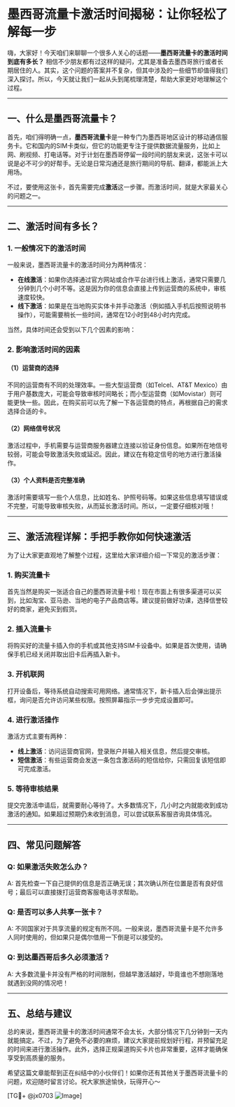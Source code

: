 # 墨西哥流量卡激活时间揭秘：让你轻松了解每一步

嗨，大家好！今天咱们来聊聊一个很多人关心的话题——**墨西哥流量卡的激活时间到底有多长？** 相信不少朋友都有过这样的疑问，尤其是准备去墨西哥旅行或者长期居住的人。其实，这个问题的答案并不复杂，但其中涉及的一些细节却值得我们深入探讨。所以，今天就让我们一起从头到尾梳理清楚，帮助大家更好地理解这个过程。

---

## 一、什么是墨西哥流量卡？

首先，咱们得明确一点，**墨西哥流量卡**是一种专门为墨西哥地区设计的移动通信服务卡。它和国内的SIM卡类似，但它的功能更专注于提供数据流量服务，比如上网、刷视频、打电话等。对于计划在墨西哥停留一段时间的朋友来说，这张卡可以说是必不可少的好帮手。无论是日常沟通还是旅行期间的导航、翻译，都能派上大用场。

不过，要使用这张卡，首先需要完成**激活**这一步骤。而激活时间，就是大家最关心的问题之一。

---

## 二、激活时间有多长？

### 1. **一般情况下的激活时间**
一般来说，墨西哥流量卡的激活时间分为两种情况：
- **在线激活**：如果你选择通过官方网站或合作平台进行线上激活，通常只需要几分钟到几个小时不等。这是因为你的信息会直接上传到运营商的系统中，审核速度较快。
- **线下激活**：如果是在当地购买实体卡并手动激活（例如插入手机后按照说明书操作），可能需要稍长一些时间，通常在12小时到48小时内完成。

当然，具体时间还会受到以下几个因素的影响：

### 2. **影响激活时间的因素**
#### （1）运营商的选择
不同的运营商有不同的处理效率。一些大型运营商（如Telcel、AT&T Mexico）由于用户基数庞大，可能会导致审核时间略长；而小型运营商（如Movistar）则可能更快一些。因此，在购买前可以先了解一下各运营商的特点，再根据自己的需求选择合适的卡。

#### （2）网络信号状况
激活过程中，手机需要与运营商服务器建立连接以验证身份信息。如果所在地信号较弱，可能会导致激活失败或延迟。因此，建议在有稳定信号的地方进行激活操作。

#### （3）个人资料是否完整准确
激活时需要填写一些个人信息，比如姓名、护照号码等。如果这些信息填写错误或不完整，可能导致审核失败，从而延长激活时间。所以，一定要仔细核对哦！

---

## 三、激活流程详解：手把手教你如何快速激活

为了让大家更直观地了解整个过程，这里给大家详细介绍一下常见的激活步骤：

### 1. 购买流量卡
首先当然是购买一张适合自己的墨西哥流量卡啦！现在市面上有很多渠道可以买到，比如淘宝、亚马逊、当地的电子产品商店等。建议提前做好功课，选择信誉较好的商家，避免买到假货。

### 2. 插入流量卡
将购买好的流量卡插入你的手机或其他支持SIM卡设备中。如果是首次使用，请确保手机已经关闭并取出旧卡后再插入新卡。

### 3. 开机联网
打开设备后，等待系统自动搜索可用网络。通常情况下，新卡插入后会弹出提示框，询问是否允许访问某些权限。按照屏幕指示一步步完成设置即可。

### 4. 进行激活操作
激活方式主要有两种：
- **线上激活**：访问运营商官网，登录账户并输入相关信息，然后提交审核。
- **短信激活**：有些运营商会发送一条包含激活码的短信给你，只需回复该短信即可完成激活。

### 5. 等待审核结果
提交完激活申请后，就需要耐心等待了。大多数情况下，几小时之内就能收到成功激活的通知。如果超过预期仍未收到消息，可以尝试联系客服咨询具体情况。

---

## 四、常见问题解答

### Q: 如果激活失败怎么办？
A: 首先检查一下自己提供的信息是否正确无误；其次确认所在位置是否有良好信号；最后可以直接拨打运营商客服电话寻求帮助。

### Q: 是否可以多人共享一张卡？
A: 不同国家对于共享流量的规定有所不同。一般来说，墨西哥流量卡是不允许多人同时使用的，但如果只是偶尔借用一下倒是可以接受的。

### Q: 到达墨西哥后多久必须激活？
A: 大多数流量卡并没有严格的时间限制，但越早激活越好，毕竟谁也不想刚落地就遇到没网的情况吧！

---

## 五、总结与建议

总的来说，墨西哥流量卡的激活时间通常不会太长，大部分情况下几分钟到一天内就能搞定。不过，为了避免不必要的麻烦，建议大家提前规划好行程，并预留充足的时间来进行激活操作。此外，选择正规渠道购买卡片也非常重要，这样才能确保享受到高质量的服务。

希望这篇文章能帮到正在纠结中的小伙伴们！如果你还有其他关于墨西哥流量卡的问题，欢迎随时留言讨论。祝大家旅途愉快，玩得开心～

[TG💪+ @jx0703 ![Image](https://github.com/user-attachments/assets/dbca1d08-cadb-493c-b0ec-ad6f7a83f270)]